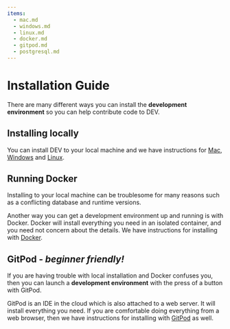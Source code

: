 ```yaml
---
items:
  - mac.md
  - windows.md
  - linux.md
  - docker.md
  - gitpod.md
  - postgresql.md
---
```


# Installation Guide

There are many different ways you can install the **development environment** so you can help contribute code to DEV.

## Installing locally

You can install DEV to your local machine and we have instructions for [Mac](/installation/mac), [Windows](/installation/windows) and [Linux](/installation/linux).

## Running Docker

Installing to your local machine can be troublesome for many reasons such as a conflicting database and runtime versions.

Another way you can get a development environment up and running is with Docker. Docker will install everything you need in an isolated container, and you need not concern about the details. We have instructions for installing with [Docker](/installation/docker).

## GitPod _- beginner friendly!_

If you are having trouble with local installation and Docker confuses you, then you can launch a **development environment** with the press of a button with GitPod.

GitPod is an IDE in the cloud which is also attached to a web server. It will install everything you need. If you are comfortable doing everything from a web browser, then we have instructions for installing with [GitPod](/installation/gitpod) as well.
